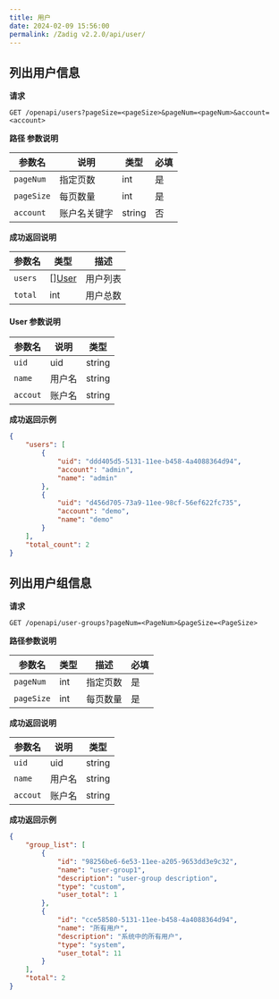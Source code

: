 ```yaml
---
title: 用户
date: 2024-02-09 15:56:00
permalink: /Zadig v2.2.0/api/user/
---
```


## 列出用户信息

**请求**

```
GET /openapi/users?pageSize=<pageSize>&pageNum=<pageNum>&account=<account>
```

**路径 参数说明**

|参数名|说明|类型|必填|
|----------------|-------------------|---|---|
|`pageNum`  |指定页数|int|是|
|`pageSize` |每页数量| int|是|
|`account` |账户名关键字| string|否|


**成功返回说明**

| 参数名     | 类型                    | 描述     |
| ---------- | ----------------------- | -------- |
| `users` | [][User](#user-1) | 用户列表 |
| `total`    | int                     | 用户总数 |

<h4 id="user-1">User 参数说明</h4>

| 参数名          | 说明                                                         | 类型   |
| --------------- | ------------------------------------------------------------ | ------ |
| `uid`      |   uid                                                   | string |
| `name`     | 用户名                                                     | string |
| `accout`   | 账户名                                                         | string |

**成功返回示例**

```json
{
    "users": [
        {
            "uid": "ddd405d5-5131-11ee-b458-4a4088364d94",
            "account": "admin",
            "name": "admin"        
        },
        {
            "uid": "d456d705-73a9-11ee-98cf-56ef622fc735",
            "account": "demo",
            "name": "demo"            
        }        
    ],
    "total_count": 2
}
```

## 列出用户组信息

**请求**

```
GET /openapi/user-groups?pageNum=<PageNum>&pageSize=<PageSize>
```

**路径参数说明**

| 参数名        | 类型   | 描述     | 必填 |
| ------------- | ------ | -------- | ---- |
| `pageNum` | int | 指定页数 | 是   |
| `pageSize` | int | 每页数量 | 是   |


**成功返回说明**

| 参数名          | 说明                                                         | 类型   |
| --------------- | ------------------------------------------------------------ | ------ |
| `uid`      |   uid                                                   | string |
| `name`     | 用户名                                                     | string |
| `accout`   | 账户名                                                         | string |

**成功返回示例**

```json
{
    "group_list": [
        {
            "id": "98256be6-6e53-11ee-a205-9653dd3e9c32",
            "name": "user-group1",
            "description": "user-group description",
            "type": "custom",
            "user_total": 1
        },
        {
            "id": "cce58580-5131-11ee-b458-4a4088364d94",
            "name": "所有用户",
            "description": "系统中的所有用户",
            "type": "system",
            "user_total": 11
        }
    ],
    "total": 2
}
```


